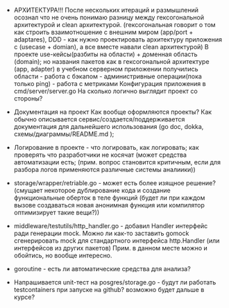 - АРХИТЕКТУРА!!! 
    После нескольких итераций и размышлений осознал что не очень понимаю разницу между гексогональной архитектурой и clean архитектурой.
    (гексогональная говорит о том как строить взаимотношение с внешним миром (app/port + adaptares), DDD - как нужно проектировать архитектуру приложения с (usecase + domian), а все вместе навали clean архитектурой)
    В проекте use-кейсы(разбиты на области) + доменная область (domain); но названия пакетов как в гексогональной архитектуре (app, adapter)
    в учебном серверном приложении получилиcь области
         - работа с бэкапом
         - администривные операции(пока только ping)
         - работа с метриками
    Конфигурация приложения в cmd/server/server.go
    На сколько логично выглядит проект со стороны? 

- Документация на проект
    Как вообще оформляются проекты?
    Как обычно описывается сервис/создается/поддерживается документация для дальнейшего использования (go doc, dokka, схемы/диаграммы/README.md );

- Логирование в проекте - что логировать, как логировать; как проверять что разработчики не косячат (может средства автоматизации есть; (прим. вопрос становится критичным, если для разбора логов применяются различные системы аналиики))

- storage/wrapper/retriable.go - может есть более изящное решение? 
  (смущает некоторое дублирование кода и создание функциональные оберток в теле функций (будет ли при каждом вызове создаваться новая анонимная функция или компилятор оптимизирует такие вещи?))

- middleware/testutils/http_handler.go - добавил Handler интерфейс ради генерации mock. Можно ли как-то заставить gomock сгенерировать mock для стандартного интерфейса http.Handler (или интерфейсов из других пакетов)
  Прим. в данном месте можно и обойтись, но вообще интересно.

- goroutine - есть ли автоматические средства для анализа?

- Напрашивается unit-тест на posgres/storage.go - будут ли работать testcontainers при запуске на github? возможно будет дальше в курсе?


